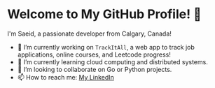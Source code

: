 # Welcome to My GitHub Profile! 👋

I'm Saeid, a passionate developer from Calgary, Canada! 

- 🔭 I’m currently working on `TrackItAll`, a web app to track job applications, online courses, and Leetcode progress!
- 🌱 I’m currently learning cloud computing and distributed systems.
- 👯 I’m looking to collaborate on Go or Python projects. 
- 📫 How to reach me: [My LinkedIn](https://www.linkedin.com/in/saeidalizadeh)
